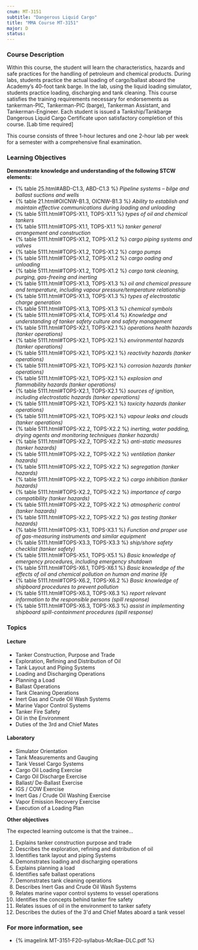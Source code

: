 ```yaml
---
cnum: MT-3151
subtitle: "Dangerous Liquid Cargo"
title: "MMA Course MT-3151"
major: D
status: 
---
```


### Course Description

Within this course, the student will learn the characteristics, hazards and safe practices for the handling of petroleum and chemical products. During labs, students practice the actual loading of cargo/ballast aboard the Academy’s 40-foot tank barge. In the lab, using the liquid loading simulator, students practice loading, discharging and tank cleaning. This course satisfies the training requirements necessary for endorsements as tankerman-PIC, Tankerman-PIC (barge), Tankerman Assistant, and Tankerman-Engineer. Each student is issued a Tankship/Tankbarge Dangerous Liquid Cargo Certificate upon satisfactory completion of this course. [Lab time required]

This course consists of three 1-hour lectures and one 2-hour lab per week for a semester with a comprehensive final examination.


### Learning Objectives

**Demonstrate knowledge and understanding of the following STCW elements:**

* {% table 25.html#ABD-C1.3, ABD-C1.3 %} *Pipeline systems – bilge and ballast suctions and wells*
* {% table 21.html#OICNW-B1.3, OICNW-B1.3 %} *Ability to establish and maintain effective communications during loading and unloading*
* {% table 5111.html#TOPS-X1.1, TOPS-X1.1 %} *types of oil and chemical tankers*
* {% table 5111.html#TOPS-X1.1, TOPS-X1.1 %} *tanker general arrangement and construction*
* {% table 5111.html#TOPS-X1.2, TOPS-X1.2 %} *cargo piping systems and valves*
* {% table 5111.html#TOPS-X1.2, TOPS-X1.2 %} *cargo pumps*
* {% table 5111.html#TOPS-X1.2, TOPS-X1.2 %} *cargo oading and unloading*
* {% table 5111.html#TOPS-X1.2, TOPS-X1.2 %} *cargo tank cleaning, purging, gas-freeing and inerting*
* {% table 5111.html#TOPS-X1.3, TOPS-X1.3 %} *oil and chemical pressure and temperature, including vapour pressure/temperature relationship*
* {% table 5111.html#TOPS-X1.3, TOPS-X1.3 %} *types of electrostatic charge generation*
* {% table 5111.html#TOPS-X1.3, TOPS-X1.3 %} *chemical symbols*
* {% table 5111.html#TOPS-X1.4, TOPS-X1.4 %} *Knowledge and understanding of tanker safety culture and safety management*
* {% table 5111.html#TOPS-X2.1, TOPS-X2.1 %} *operations health hazards (tanker operations)*
* {% table 5111.html#TOPS-X2.1, TOPS-X2.1 %} *environmental hazards (tanker operations)*
* {% table 5111.html#TOPS-X2.1, TOPS-X2.1 %} *reactivity hazards (tanker operations)*
* {% table 5111.html#TOPS-X2.1, TOPS-X2.1 %} *corrosion hazards (tanker operations)*
* {% table 5111.html#TOPS-X2.1, TOPS-X2.1 %} *explosion and flammability hazards  (tanker operations)*
* {% table 5111.html#TOPS-X2.1, TOPS-X2.1 %} *sources of ignition, including electrostatic hazards (tanker operations)*
* {% table 5111.html#TOPS-X2.1, TOPS-X2.1 %} *toxicity hazards  (tanker operations)*
* {% table 5111.html#TOPS-X2.1, TOPS-X2.1 %} *vapour leaks and clouds (tanker operations)*
* {% table 5111.html#TOPS-X2.2, TOPS-X2.2 %} *inerting, water padding, drying agents and monitoring techniques (tanker hazards)*
* {% table 5111.html#TOPS-X2.2, TOPS-X2.2 %} *anti-static measures (tanker hazards)*
* {% table 5111.html#TOPS-X2.2, TOPS-X2.2 %} *ventilation (tanker hazards)*
* {% table 5111.html#TOPS-X2.2, TOPS-X2.2 %} *segregation (tanker hazards)*
* {% table 5111.html#TOPS-X2.2, TOPS-X2.2 %} *cargo inhibition (tanker hazards)*
* {% table 5111.html#TOPS-X2.2, TOPS-X2.2 %} *importance of cargo compatibility (tanker hazards)*
* {% table 5111.html#TOPS-X2.2, TOPS-X2.2 %} *atmospheric control (tanker hazards)*
* {% table 5111.html#TOPS-X2.2, TOPS-X2.2 %} *gas testing (tanker hazards)*
* {% table 5111.html#TOPS-X3.1, TOPS-X3.1 %} *Function and proper use of gas-measuring instruments and similar equipment*
* {% table 5111.html#TOPS-X3.3, TOPS-X3.3 %} *ship/shore safety checklist (tanker safety)*
* {% table 5111.html#TOPS-X5.1, TOPS-X5.1 %} *Basic knowledge of emergency procedures, including emergency shutdown*
* {% table 5111.html#TOPS-X6.1, TOPS-X6.1 %} *Basic knowledge of the effects of oil and chemical pollution on human and marine life*
* {% table 5111.html#TOPS-X6.2, TOPS-X6.2 %} *Basic knowledge of shipboard procedures to prevent pollution*
* {% table 5111.html#TOPS-X6.3, TOPS-X6.3 %} *report relevant information to the responsible persons (spill response)*
* {% table 5111.html#TOPS-X6.3, TOPS-X6.3 %} *assist in implementing shipboard spill-containment procedures (spill response)*


### Topics

#### Lecture

* Tanker Construction, Purpose and Trade
* Exploration, Refining and Distribution of Oil
* Tank Layout and Piping Systems
* Loading and Discharging Operations
* Planning a Load
* Ballast Operations
* Tank Cleaning Operations
* Inert Gas and Crude Oil Wash Systems
* Marine Vapor Control Systems
* Tanker Fire Safety
* Oil in the Environment
* Duties of the 3rd and Chief Mates

#### Laboratory

* Simulator Orientation
* Tank Measurements and Gauging
* Tank Vessel Cargo Systems
* Cargo Oil Loading Exercise
* Cargo Oil Discharge Exercise
* Ballast/ De-Ballast Exercise
* IGS / COW Exercise
* Inert Gas / Crude Oil Washing Exercise
* Vapor Emission Recovery Exercise
* Execution of a Loading Plan



**Other objectives**


The expected learning outcome is that the trainee...

1. Explains tanker construction purpose and trade
2. Describes the exploration, refining and distribution of oil
3. Identifies tank layout and piping Systems
4. Demonstrates loading and discharging operations
5. Explains planning a load
6. Identifies safe ballast operations
7. Demonstrates tank cleaning operations
8. Describes Inert Gas and Crude Oil Wash Systems
9. Relates marine vapor control systems to vessel operations
10. Identifies the concepts behind tanker fire safety
11. Relates issues of oil in the environment to tanker safety
12. Describes the duties of the 3'd and Chief Mates aboard a tank vessel

### For more information, see 

* {% imagelink MT-3151-F20-syllabus-McRae-DLC.pdf %} 




